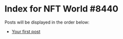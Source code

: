 # Index for NFT World #8440
Posts will be displayed in the order below:

- [Your first post](./001-first.md)

